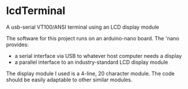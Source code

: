 # lcdTerminal
A usb-serial VT100/ANSI terminal using an LCD display module

The software for this project runs on an arduino-nano board.
The 'nano provides:
* a serial interface via USB to whatever host computer needs a display
* a parallel interface to an industry-standard LCD display module

The display module I used is a 4-line, 20 character module. The code should be easily adaptable to other similar modules.

